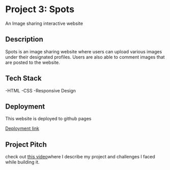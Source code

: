 # Project 3: Spots

An Image sharing interactive website

## Description

Spots is an image sharing website where users can upload various images under their designated profiles. Users are also able to comment images that are posted to the website.

## Tech Stack

-HTML
-CSS
-Responsive Design

## Deployment

This website is deployed to github pages

[Deployment link](https://leonnurse88-eng.github.io/se_project_spots/)

## Project Pitch

check out [this video](https://drive.google.com/file/d/18iT3ip7x0UugA3t2BZMt9BJMHCX_T0a3/view?usp=drive_link)where I describe my project and challenges I faced while building it.
